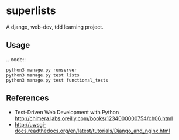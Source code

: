 superlists
==========

A django, web-dev, tdd learning project.

Usage
-----

.. code::
    
    python3 manage.py runserver
    python3 manage.py test lists
    python3 manage.py test functional_tests

References
----------
* Test-Driven Web Development with Python
  http://chimera.labs.oreilly.com/books/1234000000754/ch06.html
* http://uwsgi-docs.readthedocs.org/en/latest/tutorials/Django_and_nginx.html
